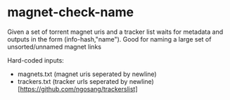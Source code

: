 # magnet-check-name

Given a set of torrent magnet uris and a tracker list waits for metadata and outputs in the form (info-hash,"name"). Good for naming a large set of unsorted/unnamed magnet links

Hard-coded inputs:
- magnets.txt (magnet uris seperated by newline)
- trackers.txt (tracker urls seperated by newline) [https://github.com/ngosang/trackerslist]
